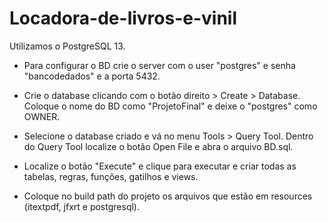 # Locadora-de-livros-e-vinil
Utilizamos o PostgreSQL 13.

- Para configurar o BD crie o server com o user "postgres" e senha "bancodedados" e a porta 5432.

- Crie o database clicando com o botão direito > Create > Database. Coloque o nome do BD como "ProjetoFinal" e deixe o "postgres" como OWNER.

- Selecione o database criado e vá no menu Tools > Query Tool. Dentro do Query Tool localize o botão Open File e abra o arquivo BD.sql.

- Localize o botão "Execute" e clique para executar e criar todas as tabelas, regras, funções, gatilhos e views.

- Coloque no build path do projeto os arquivos que estão em resources (itextpdf, jfxrt e postgresql).